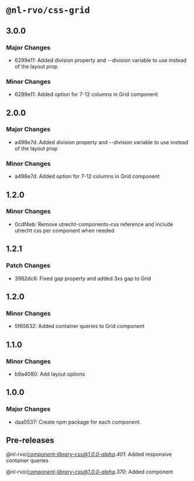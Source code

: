 # `@nl-rvo/css-grid`

## 3.0.0

### Major Changes

- 6299e11: Added division property and --division variable to use instead of the layout prop

### Minor Changes

- 6299e11: Added option for 7-12 columns in Grid component

## 2.0.0

### Major Changes

- a498e7d: Added division property and --division variable to use instead of the layout prop

### Minor Changes

- a498e7d: Added option for 7-12 columns in Grid component

## 1.2.0

### Minor Changes

- 0cdf4eb: Remove utrecht-components-css reference and include utrecht css per component when needed

## 1.2.1

### Patch Changes

- 3962dc6: Fixed gap property and added 3xs gap to Grid

## 1.2.0

### Minor Changes

- 5f65632: Added container queries to Grid component

## 1.1.0

### Minor Changes

- b9a4080: Add layout options

## 1.0.0

### Major Changes

- daa0537: Create npm package for each component.

## Pre-releases

_@nl-rvo/component-library-css@1.0.0-alpha.401_:
Added responsive container queries

_@nl-rvo/component-library-css@1.0.0-alpha.370_:
Added component
